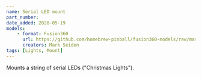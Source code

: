 ```yaml
---
name: Serial LED mount
part_number:
date_added: 2020-05-19
models: 
    - format: Fusion360
      url: https://github.com/homebrew-pinball/fusion360-models/raw/master/lights/RGB%20General%20Illumination%20Light.f3d
      creators: Mark Seiden
tags: [Lights, Mount]
---
```


Mounts a string of serial LEDs ("Christmas Lights").
